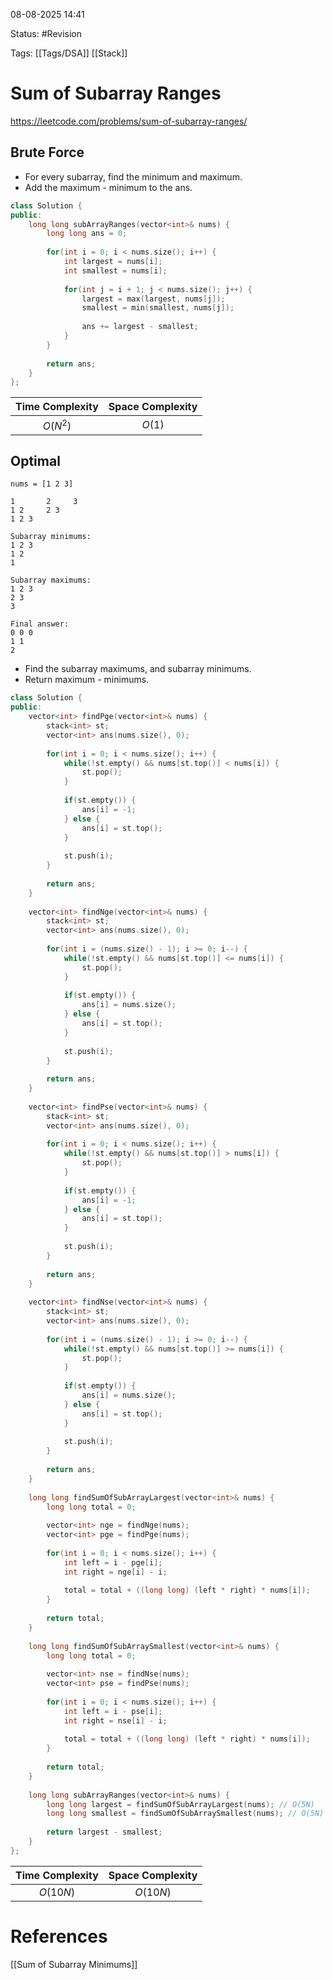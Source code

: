 08-08-2025  14:41

Status: #Revision 

Tags: [[Tags/DSA]] [[Stack]]

# Sum of Subarray Ranges

https://leetcode.com/problems/sum-of-subarray-ranges/

## Brute Force

- For every subarray, find the minimum and maximum.
- Add the maximum - minimum to the ans.

```cpp
class Solution {
public:
    long long subArrayRanges(vector<int>& nums) {
        long long ans = 0;
		
        for(int i = 0; i < nums.size(); i++) {
            int largest = nums[i];
            int smallest = nums[i];
			
            for(int j = i + 1; j < nums.size(); j++) {
                largest = max(largest, nums[j]);
                smallest = min(smallest, nums[j]);
				
                ans += largest - smallest;
            }
        }
		
        return ans;
    }
};
```

| **Time Complexity** | **Space Complexity** |
| :-----------------: | :------------------: |
|      $O(N^2)$       |        $O(1)$        |

## Optimal

```
nums = [1 2 3]

1       2     3
1 2     2 3
1 2 3

Subarray minimums:
1 2 3
1 2
1

Subarray maximums:
1 2 3
2 3
3

Final answer:
0 0 0
1 1
2
```

- Find the subarray maximums, and subarray minimums.
- Return maximum - minimums.

```cpp
class Solution {
public:
    vector<int> findPge(vector<int>& nums) {
        stack<int> st;
        vector<int> ans(nums.size(), 0);
		
        for(int i = 0; i < nums.size(); i++) {
            while(!st.empty() && nums[st.top()] < nums[i]) {
                st.pop();
            }
			
            if(st.empty()) {
                ans[i] = -1;
            } else {
                ans[i] = st.top();
            }
			
            st.push(i);
        }
		
        return ans;
    }
	
    vector<int> findNge(vector<int>& nums) {
        stack<int> st;
        vector<int> ans(nums.size(), 0);
		
        for(int i = (nums.size() - 1); i >= 0; i--) {
            while(!st.empty() && nums[st.top()] <= nums[i]) {
                st.pop();
            }
			
            if(st.empty()) {
                ans[i] = nums.size();
            } else {
                ans[i] = st.top();
            }
			
            st.push(i);
        }
		
        return ans;
    }
	
    vector<int> findPse(vector<int>& nums) {
        stack<int> st;
        vector<int> ans(nums.size(), 0);
		
        for(int i = 0; i < nums.size(); i++) {
            while(!st.empty() && nums[st.top()] > nums[i]) {
                st.pop();
            }
			
            if(st.empty()) {
                ans[i] = -1;
            } else {
                ans[i] = st.top();
            }
			
            st.push(i);
        }
		
        return ans;
    }
	
    vector<int> findNse(vector<int>& nums) {
        stack<int> st;
        vector<int> ans(nums.size(), 0);
		
        for(int i = (nums.size() - 1); i >= 0; i--) {
            while(!st.empty() && nums[st.top()] >= nums[i]) {
                st.pop();
            }
			
            if(st.empty()) {
                ans[i] = nums.size();
            } else {
                ans[i] = st.top();
            }
			
            st.push(i);
        }
		
        return ans;
    }
	
    long long findSumOfSubArrayLargest(vector<int>& nums) {
        long long total = 0;
		
        vector<int> nge = findNge(nums);
        vector<int> pge = findPge(nums);
		
        for(int i = 0; i < nums.size(); i++) {
            int left = i - pge[i];
            int right = nge[i] - i;
			
            total = total + ((long long) (left * right) * nums[i]);
        }
		
        return total;
    }
	
    long long findSumOfSubArraySmallest(vector<int>& nums) {
        long long total = 0;
		
        vector<int> nse = findNse(nums);
        vector<int> pse = findPse(nums);
		
        for(int i = 0; i < nums.size(); i++) {
            int left = i - pse[i];
            int right = nse[i] - i;
			
            total = total + ((long long) (left * right) * nums[i]);
        }
		
        return total;
    }
	
    long long subArrayRanges(vector<int>& nums) {
        long long largest = findSumOfSubArrayLargest(nums); // O(5N)
        long long smallest = findSumOfSubArraySmallest(nums); // O(5N)
		
        return largest - smallest;
    }
};
```

| **Time Complexity** | **Space Complexity** |
| :-----------------: | :------------------: |
|      $O(10N)$       |       $O(10N)$       |





# References

[[Sum of Subarray Minimums]]